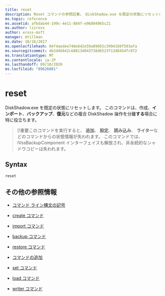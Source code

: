 ```yaml
---
title: reset
description: Reset コマンドの参照記事。 DiskShadow.exe を既定の状態にリセットします。
ms.topic: reference
ms.assetid: afbdab44-199c-4e11-884f-e96804965c21
ms.author: lizross
author: eross-msft
manager: mtillman
ms.date: 10/16/2017
ms.openlocfilehash: 84f4aedee746e642e59a09055c3994160f503afa
ms.sourcegitcommit: db2d46842c68813d043738d6523f13d8454fc972
ms.translationtype: MT
ms.contentlocale: ja-JP
ms.lasthandoff: 09/10/2020
ms.locfileid: "89626881"
---
```

# <a name="reset"></a>reset

DiskShadow.exe を既定の状態にリセットします。 このコマンドは、作成、**インポート**、**バックアップ**、**復元**などの複合 DiskShadow 操作を分離**する**場合に特に役立ちます。

> [!重要このコマンドを実行すると、 **追加**、 **設定**、 **読み込み**、 **ライター**などのコマンドからの状態情報が失われます。 このコマンドでは、IVssBackupComponent インターフェイスも解放され、非永続的なシャドウコピーは失われます。

## <a name="syntax"></a>Syntax

```
reset
```

## <a name="additional-references"></a>その他の参照情報

- [コマンド ライン構文の記号](command-line-syntax-key.md)

- [create コマンド](create.md)

- [import コマンド](import_1.md)

- [backup コマンド](begin-backup.md)

- [restore コマンド](begin-restore.md)

- [コマンドの追加](add.md)

- [set コマンド](set_2.md)

- [load コマンド](reg-load.md)

- [writer コマンド](writer.md)
